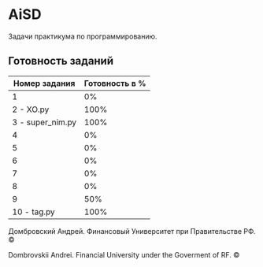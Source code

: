 # AiSD
Задачи практикума по программированию.

## Готовность заданий

| Номер задания | Готовность в % |
| ------------- | -------------- |
| 1         | 0%             |
| 2 - XO.py             | 100%             |
| 3 - super_nim.py            | 100%             |
| 4             | 0%             |
| 5             | 0%             |
| 6             | 0%             |
| 7             | 0%             |
| 8             | 0%             |
| 9             | 50%             |
| 10 - tag.py           | 100%             |


Домбровский Андрей. Финансовый Университет при Правительстве РФ. &copy;

Dombrovskii Andrei. Financial University under the Goverment of RF. &copy;
